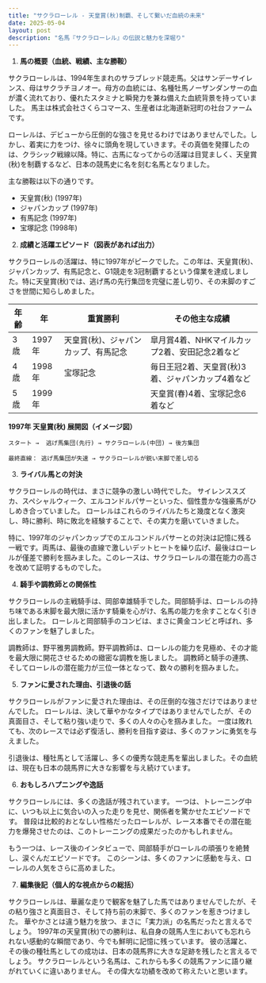 ```yaml
---
title: "サクラローレル - 天皇賞(秋)制覇、そして繋いだ血統の未来"
date: 2025-05-04
layout: post
description: "名馬『サクラローレル』の伝説と魅力を深堀り"
---
```


1. **馬の概要（血統、戦績、主な勝鞍）**

サクラローレルは、1994年生まれのサラブレッド競走馬。父はサンデーサイレンス、母はサクラチヨノオー。母方の血統には、名種牡馬ノーザンダンサーの血が濃く流れており、優れたスタミナと瞬発力を兼ね備えた血統背景を持っていました。  馬主は株式会社さくらコマース、生産者は北海道新冠町の社台ファームです。

ローレルは、デビューから圧倒的な強さを見せるわけではありませんでした。しかし、着実に力をつけ、徐々に頭角を現していきます。その真価を発揮したのは、クラシック戦線以降。特に、古馬になってからの活躍は目覚ましく、天皇賞(秋)を制覇するなど、日本の競馬史に名を刻む名馬となりました。

主な勝鞍は以下の通りです。

* 天皇賞(秋) (1997年)
* ジャパンカップ (1997年)
* 有馬記念 (1997年)
* 宝塚記念 (1998年)


2. **成績と活躍エピソード（図表があれば出力）**

サクラローレルの活躍は、特に1997年がピークでした。この年は、天皇賞(秋)、ジャパンカップ、有馬記念と、G1競走を3冠制覇するという偉業を達成しました。特に天皇賞(秋)では、逃げ馬の先行集団を完璧に差し切り、その末脚のすごさを世間に知らしめました。

| 年齢 | 年     | 重賞勝利                               | その他主な成績                                     |
|------|--------|----------------------------------------|-------------------------------------------------|
| 3歳   | 1997年 | 天皇賞(秋)、ジャパンカップ、有馬記念     | 皐月賞4着、NHKマイルカップ2着、安田記念2着など     |
| 4歳   | 1998年 | 宝塚記念                               | 毎日王冠2着、天皇賞(秋)3着、ジャパンカップ4着など |
| 5歳   | 1999年 |                                        | 天皇賞(春)4着、宝塚記念6着など                     |


**1997年 天皇賞(秋) 展開図（イメージ図）**

```
スタート →  逃げ馬集団(先行) → サクラローレル(中団) → 後方集団

最終直線： 逃げ馬集団が失速 → サクラローレルが鋭い末脚で差し切る
```


3. **ライバル馬との対決**

サクラローレルの時代は、まさに競争の激しい時代でした。  サイレンススズカ、スペシャルウィーク、エルコンドルパサーといった、個性豊かな強豪馬がひしめき合っていました。  ローレルはこれらのライバルたちと幾度となく激突し、時に勝利、時に敗北を経験することで、その実力を磨いていきました。

特に、1997年のジャパンカップでのエルコンドルパサーとの対決は記憶に残る一戦です。両馬は、最後の直線で激しいデットヒートを繰り広げ、最後はローレルが僅差で勝利を掴みました。このレースは、サクラローレルの潜在能力の高さを改めて証明するものでした。


4. **騎手や調教師との関係性**

サクラローレルの主戦騎手は、岡部幸雄騎手でした。岡部騎手は、ローレルの持ち味である末脚を最大限に活かす騎乗を心がけ、名馬の能力を余すことなく引き出しました。  ローレルと岡部騎手のコンビは、まさに黄金コンビと呼ばれ、多くのファンを魅了しました。

調教師は、野平雅男調教師。野平調教師は、ローレルの能力を見極め、その才能を最大限に開花させるための緻密な調教を施しました。  調教師と騎手の連携、そしてローレルの潜在能力が三位一体となって、数々の勝利を掴みました。


5. **ファンに愛された理由、引退後の話**

サクラローレルがファンに愛された理由は、その圧倒的な強さだけではありませんでした。  ローレルは、決して華やかなタイプではありませんでしたが、その真面目さ、そして粘り強い走りで、多くの人々の心を掴みました。  一度は敗れても、次のレースでは必ず復活し、勝利を目指す姿は、多くのファンに勇気を与えました。

引退後は、種牡馬として活躍し、多くの優秀な競走馬を輩出しました。その血統は、現在も日本の競馬界に大きな影響を与え続けています。


6. **おもしろハプニングや逸話**

サクラローレルには、多くの逸話が残されています。  一つは、トレーニング中に、いつも以上に気合いの入った走りを見せ、関係者を驚かせたエピソードです。  普段は比較的おとなしい性格だったローレルが、レース本番でその潜在能力を爆発させたのは、このトレーニングの成果だったのかもしれません。

もう一つは、レース後のインタビューで、岡部騎手がローレルの頑張りを絶賛し、涙ぐんだエピソードです。  このシーンは、多くのファンに感動を与え、ローレルの人気をさらに高めました。


7. **編集後記（個人的な視点からの総括）**

サクラローレルは、華麗な走りで観客を魅了した馬ではありませんでしたが、その粘り強さと真面目さ、そして持ち前の末脚で、多くのファンを惹きつけました。  華やかさとは違う魅力を放つ、まさに「実力派」の名馬だったと言えるでしょう。  1997年の天皇賞(秋)での勝利は、私自身の競馬人生においても忘れられない感動的な瞬間であり、今でも鮮明に記憶に残っています。  彼の活躍と、その後の種牡馬としての成功は、日本の競馬界に大きな足跡を残したと言えるでしょう。  サクラローレルという名馬は、これからも多くの競馬ファンに語り継がれていくに違いありません。  その偉大な功績を改めて称えたいと思います。
